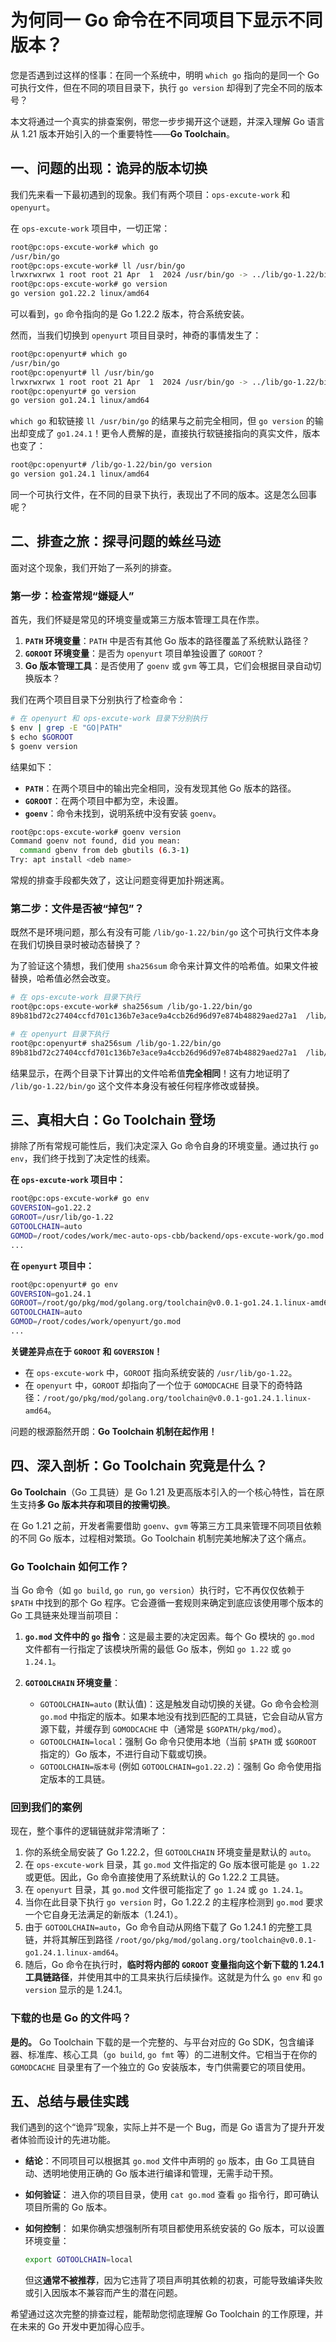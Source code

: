 # 为何同一 Go 命令在不同项目下显示不同版本？

您是否遇到过这样的怪事：在同一个系统中，明明 `which go` 指向的是同一个 Go 可执行文件，但在不同的项目目录下，执行 `go version` 却得到了完全不同的版本号？

本文将通过一个真实的排查案例，带您一步步揭开这个谜题，并深入理解 Go 语言从 1.21 版本开始引入的一个重要特性——**Go Toolchain**。

## 一、问题的出现：诡异的版本切换

我们先来看一下最初遇到的现象。我们有两个项目：`ops-excute-work` 和 `openyurt`。

在 `ops-excute-work` 项目中，一切正常：

```bash
root@pc:ops-excute-work# which go
/usr/bin/go
root@pc:ops-excute-work# ll /usr/bin/go
lrwxrwxrwx 1 root root 21 Apr  1  2024 /usr/bin/go -> ../lib/go-1.22/bin/go*
root@pc:ops-excute-work# go version
go version go1.22.2 linux/amd64
```

可以看到，`go` 命令指向的是 Go 1.22.2 版本，符合系统安装。

然而，当我们切换到 `openyurt` 项目目录时，神奇的事情发生了：

```bash
root@pc:openyurt# which go
/usr/bin/go
root@pc:openyurt# ll /usr/bin/go
lrwxrwxrwx 1 root root 21 Apr  1  2024 /usr/bin/go -> ../lib/go-1.22/bin/go*
root@pc:openyurt# go version
go version go1.24.1 linux/amd64
```

`which go` 和软链接 `ll /usr/bin/go` 的结果与之前完全相同，但 `go version` 的输出却变成了 `go1.24.1`！更令人费解的是，直接执行软链接指向的真实文件，版本也变了：

```bash
root@pc:openyurt# /lib/go-1.22/bin/go version
go version go1.24.1 linux/amd64
```

同一个可执行文件，在不同的目录下执行，表现出了不同的版本。这是怎么回事呢？

## 二、排查之旅：探寻问题的蛛丝马迹

面对这个现象，我们开始了一系列的排查。

### 第一步：检查常规“嫌疑人”

首先，我们怀疑是常见的环境变量或第三方版本管理工具在作祟。

1. **`PATH` 环境变量**：`PATH` 中是否有其他 Go 版本的路径覆盖了系统默认路径？
2. **`GOROOT` 环境变量**：是否为 `openyurt` 项目单独设置了 `GOROOT`？
3. **Go 版本管理工具**：是否使用了 `goenv` 或 `gvm` 等工具，它们会根据目录自动切换版本？

我们在两个项目目录下分别执行了检查命令：

```bash
# 在 openyurt 和 ops-excute-work 目录下分别执行
$ env | grep -E "GO|PATH"
$ echo $GOROOT
$ goenv version
```

结果如下：

* **`PATH`**：在两个项目中的输出完全相同，没有发现其他 Go 版本的路径。
* **`GOROOT`**：在两个项目中都为空，未设置。
* **`goenv`**：命令未找到，说明系统中没有安装 `goenv`。

```bash
root@pc:ops-excute-work# goenv version
Command goenv not found, did you mean:
  command gbenv from deb gbutils (6.3-1)
Try: apt install <deb name>
```

常规的排查手段都失效了，这让问题变得更加扑朔迷离。

### 第二步：文件是否被“掉包”？

既然不是环境问题，那么有没有可能 `/lib/go-1.22/bin/go` 这个可执行文件本身在我们切换目录时被动态替换了？

为了验证这个猜想，我们使用 `sha256sum` 命令来计算文件的哈希值。如果文件被替换，哈希值必然会改变。

```bash
# 在 ops-excute-work 目录下执行
root@pc:ops-excute-work# sha256sum /lib/go-1.22/bin/go
89b81bd72c27404ccfd701c136b7e3ace9a4ccb26d96d97e874b48829aed27a1  /lib/go-1.22/bin/go

# 在 openyurt 目录下执行
root@pc:openyurt# sha256sum /lib/go-1.22/bin/go
89b81bd72c27404ccfd701c136b7e3ace9a4ccb26d96d97e874b48829aed27a1  /lib/go-1.22/bin/go
```

结果显示，在两个目录下计算出的文件哈希值**完全相同**！这有力地证明了 `/lib/go-1.22/bin/go` 这个文件本身没有被任何程序修改或替换。

## 三、真相大白：Go Toolchain 登场

排除了所有常规可能性后，我们决定深入 Go 命令自身的环境变量。通过执行 `go env`，我们终于找到了决定性的线索。

**在 `ops-excute-work` 项目中：**

```bash
root@pc:ops-excute-work# go env
GOVERSION=go1.22.2
GOROOT=/usr/lib/go-1.22
GOTOOLCHAIN=auto
GOMOD=/root/codes/work/mec-auto-ops-cbb/backend/ops-excute-work/go.mod
...
```

**在 `openyurt` 项目中：**

```bash
root@pc:openyurt# go env
GOVERSION=go1.24.1
GOROOT=/root/go/pkg/mod/golang.org/toolchain@v0.0.1-go1.24.1.linux-amd64
GOTOOLCHAIN=auto
GOMOD=/root/codes/work/openyurt/go.mod
...
```

**关键差异点在于 `GOROOT` 和 `GOVERSION`！**

* 在 `ops-excute-work` 中，`GOROOT` 指向系统安装的 `/usr/lib/go-1.22`。
* 在 `openyurt` 中，`GOROOT` 却指向了一个位于 `GOMODCACHE` 目录下的奇特路径：`/root/go/pkg/mod/golang.org/toolchain@v0.0.1-go1.24.1.linux-amd64`。

问题的根源豁然开朗：**Go Toolchain 机制在起作用！**

## 四、深入剖析：Go Toolchain 究竟是什么？

**Go Toolchain**（Go 工具链）是 Go 1.21 及更高版本引入的一个核心特性，旨在原生支持**多 Go 版本共存和项目的按需切换**。

在 Go 1.21 之前，开发者需要借助 `goenv`、`gvm` 等第三方工具来管理不同项目依赖的不同 Go 版本，过程相对繁琐。Go Toolchain 机制完美地解决了这个痛点。

### Go Toolchain 如何工作？

当 Go 命令（如 `go build`, `go run`, `go version`）执行时，它不再仅仅依赖于 `$PATH` 中找到的那个 Go 程序。它会遵循一套规则来确定到底应该使用哪个版本的 Go 工具链来处理当前项目：

1. **`go.mod` 文件中的 `go` 指令**：这是最主要的决定因素。每个 Go 模块的 `go.mod` 文件都有一行指定了该模块所需的最低 Go 版本，例如 `go 1.22` 或 `go 1.24.1`。
2. **`GOTOOLCHAIN` 环境变量**：

   * `GOTOOLCHAIN=auto` (默认值)：这是触发自动切换的关键。Go 命令会检测 `go.mod` 中指定的版本。如果本地没有找到匹配的工具链，它会自动从官方源下载，并缓存到 `GOMODCACHE` 中（通常是 `$GOPATH/pkg/mod`）。
   * `GOTOOLCHAIN=local`：强制 Go 命令只使用本地（当前 `$PATH` 或 `$GOROOT` 指定的）Go 版本，不进行自动下载或切换。
   * `GOTOOLCHAIN=版本号` (例如 `GOTOOLCHAIN=go1.22.2`)：强制 Go 命令使用指定版本的工具链。

### 回到我们的案例

现在，整个事件的逻辑链就非常清晰了：

1. 你的系统全局安装了 Go 1.22.2，但 `GOTOOLCHAIN` 环境变量是默认的 `auto`。
2. 在 `ops-excute-work` 目录，其 `go.mod` 文件指定的 Go 版本很可能是 `go 1.22` 或更低。因此，Go 命令直接使用了系统默认的 Go 1.22.2 工具链。
3. 在 `openyurt` 目录，其 `go.mod` 文件很可能指定了 `go 1.24` 或 `go 1.24.1`。
4. 当你在此目录下执行 `go version` 时，Go 1.22.2 的主程序检测到 `go.mod` 要求一个它自身无法满足的新版本（1.24.1）。
5. 由于 `GOTOOLCHAIN=auto`，Go 命令自动从网络下载了 Go 1.24.1 的完整工具链，并将其解压到路径 `/root/go/pkg/mod/golang.org/toolchain@v0.0.1-go1.24.1.linux-amd64`。
6. 随后，Go 命令在执行时，**临时将内部的 `GOROOT` 变量指向这个新下载的 1.24.1 工具链路径**，并使用其中的工具来执行后续操作。这就是为什么 `go env` 和 `go version` 显示的是 1.24.1。

### 下载的也是 Go 的文件吗？

**是的。** Go Toolchain 下载的是一个完整的、与平台对应的 Go SDK，包含编译器、标准库、核心工具（`go build`, `go fmt` 等）的二进制文件。它相当于在你的 `GOMODCACHE` 目录里有了一个独立的 Go 安装版本，专门供需要它的项目使用。

## 五、总结与最佳实践

我们遇到的这个“诡异”现象，实际上并不是一个 Bug，而是 Go 语言为了提升开发者体验而设计的先进功能。

* **结论**：不同项目可以根据其 `go.mod` 文件中声明的 `go` 版本，由 Go 工具链自动、透明地使用正确的 Go 版本进行编译和管理，无需手动干预。
* **如何验证**：
  进入你的项目目录，使用 `cat go.mod` 查看 `go` 指令行，即可确认项目所需的 Go 版本。
* **如何控制**：
  如果你确实想强制所有项目都使用系统安装的 Go 版本，可以设置环境变量：

  ```bash
  export GOTOOLCHAIN=local
  ```

  但这**通常不被推荐**，因为它违背了项目声明其依赖的初衷，可能导致编译失败或引入因版本不兼容而产生的潜在问题。

希望通过这次完整的排查过程，能帮助您彻底理解 Go Toolchain 的工作原理，并在未来的 Go 开发中更加得心应手。
